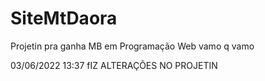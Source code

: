 # SiteMtDaora
Projetin pra ganha MB em Programação Web vamo q vamo


03/06/2022 13:37 fIZ ALTERAÇÕES NO PROJETIN